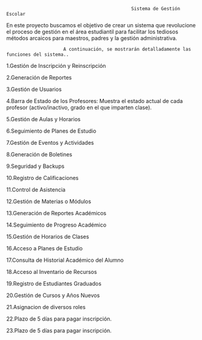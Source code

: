                                                   Sistema de Gestión Escolar

En este proyecto buscamos el objetivo de crear un sistema que revolucione el proceso de gestión en el área estudiantil para facilitar los tediosos métodos arcaicos para maestros, padres y la gestión administrativa.

                         A continuación, se mostrarán detalladamente las funciones del sistema..

1.Gestión de Inscripción y Reinscripción

2.Generación de Reportes

3.Gestión de Usuarios

4.Barra de Estado de los Profesores: Muestra el estado actual de cada profesor (activo/inactivo, grado en el que imparten clase).

5.Gestión de Aulas y Horarios

6.Seguimiento de Planes de Estudio

7.Gestión de Eventos y Actividades

8.Generación de Boletines

9.Seguridad y Backups

10.Registro de Calificaciones

11.Control de Asistencia

12.Gestión de Materias o Módulos

13.Generación de Reportes Académicos

14.Seguimiento de Progreso Académico

15.Gestión de Horarios de Clases

16.Acceso a Planes de Estudio

17.Consulta de Historial Académico del Alumno

18.Acceso al Inventario de Recursos

19.Registro de Estudiantes Graduados

20.Gestión de Cursos y Años Nuevos

21.Asignacion de diversos roles 

22.Plazo de 5 días para pagar inscripción.

23.Plazo de 5 días para pagar inscripción.

